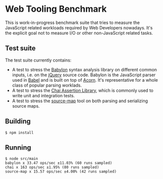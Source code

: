 # Web Tooling Benchmark

This is work-in-progress benchmark suite that tries to measure the
JavaScript related workloads required by Web Developers nowadays.
It's the explicit goal not to measure I/O or other non-JavaScript
related tasks.

## Test suite

The test suite currently contains:

- A test to stress the [Babylon](https://github.com/babel/babylon)
  syntax analysis library on different common inputs, i.e. on
  the [jQuery](https://jquery.com) source code. Babylon is the
  JavaScript parser used in [Babel](https://github.com/babel/babel)
  and is built on top of [Acorn](https://github.com/ternjs/acorn).
  It's representative for a whole class of popular parsing worklads.
- A test to stress the [Chai Assertion Library](http://chaijs.com),
  which is commonly used to write unit and integration tests.
- A test to stress the [source-map](https://github.com/mozilla/source-map)
  tool on both parsing and serializing source maps.

## Building

```
$ npm install
```

## Running

```
$ node src/main
babylon x 33.47 ops/sec ±11.03% (60 runs sampled)
chai x 163 ops/sec ±1.95% (80 runs sampled)
source-map x 15.57 ops/sec ±4.00% (42 runs sampled)
```
